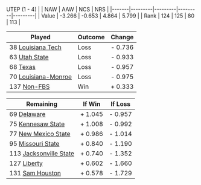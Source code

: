 UTEP (1 - 4)
|       |   NAW   |   AAW   |   NCS   |   NRS   |
|-------|---------|---------|---------|---------|
| Value |  -3.266 |  -0.653 |   4.864 |   5.799 |
| Rank  |     124 |     125 |      80 |     113 |

| Played                    | Outcome    |  Change  |
|---------------------------|------------|----------|
|  38 [Louisiana Tech        ](LouisianaTech.md)| Loss       | -  0.736 |
|  63 [Utah State            ](UtahState.md)| Loss       | -  0.933 |
|  68 [Texas                 ](Texas.md)| Loss       | -  0.957 |
|  70 [Louisiana-Monroe      ](LouisianaMonroe.md)| Loss       | -  0.975 |
| 137 [Non-FBS               ](NonFBS.md)| Win        | +  0.333 |

| Remaining                 |  If Win  |  If Loss |
|---------------------------|----------|----------|
|  69 [Delaware              ](Delaware.md)| +  1.045 | -  0.957 |
|  75 [Kennesaw State        ](KennesawState.md)| +  1.008 | -  0.992 |
|  77 [New Mexico State      ](NewMexicoState.md)| +  0.986 | -  1.014 |
|  95 [Missouri State        ](MissouriState.md)| +  0.840 | -  1.190 |
| 113 [Jacksonville State    ](JacksonvilleState.md)| +  0.740 | -  1.352 |
| 127 [Liberty               ](Liberty.md)| +  0.602 | -  1.660 |
| 131 [Sam Houston           ](SamHouston.md)| +  0.578 | -  1.729 |


